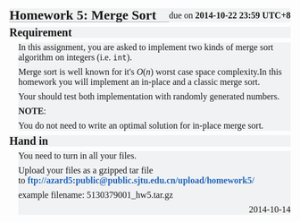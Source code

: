 
<h3 style="padding: 0px; margin: 24px 0px 8px; font-size: 24px; line-height: 24px; border-bottom-width: 1px; border-bottom-style: solid; border-bottom-color: rgb(170, 170, 170); font-family: 'Heiti SC', 黑体-简, 'MS Yahei', 微软雅黑, STXihei, 华文细黑, 'WenQuanYi ZenHei', 文泉驿正黑体, Sans-sarif; background-color: rgb(241, 242, 243);">Homework 5: Merge Sort</h3>
<span class="assignment_due" style="margin: -32px 0px 0px; line-height: 24px; font-size: 16px; float: right; font-family: 'Heiti SC', 黑体-简, 'MS Yahei', 微软雅黑, STXihei, 华文细黑, 'WenQuanYi ZenHei', 文泉驿正黑体, Sans-sarif; background-color: rgb(241, 242, 243);">due on&nbsp;<time class="due_time" datetime="2014-10-22T23:59:59+08:00" style="font-weight: bold;">2014-10-22 23:59 UTC+8</time></span>
<h4 style="padding: 0px; margin: 6px 0px; font-size: 20px; line-height: 20px; font-family: 'Heiti SC', 黑体-简, 'MS Yahei', 微软雅黑, STXihei, 华文细黑, 'WenQuanYi ZenHei', 文泉驿正黑体, Sans-sarif; background-color: rgb(241, 242, 243);">Requirement</h4>
<div class="in" style="margin: 0px 0px 0px 16px; font-family: 'Heiti SC', 黑体-简, 'MS Yahei', 微软雅黑, STXihei, 华文细黑, 'WenQuanYi ZenHei', 文泉驿正黑体, Sans-sarif; font-size: 16px; line-height: normal; background-color: rgb(241, 242, 243);">
<p style="margin: 8px 0px;">In this assignment, you are asked to implement two kinds of merge sort algorithm on integers (i.e.&nbsp;<code>int</code>).</p>
<p style="margin: 8px 0px;">Merge sort is well known for it's&nbsp;<i>O</i>(<i>n</i>) worst case space complexity.In this homework you will implement an in-place and a classic merge sort.</p>
<p style="margin: 8px 0px;">Your should test both implementation with randomly generated numbers.</p>
<p style="margin: 8px 0px;"><strong>NOTE</strong>:</p>
<p style="margin: 8px 0px;">You do not need to write an optimal solution for in-place merge sort.</p>
<p style="margin: 8px 0px;"></p>
</div>
<h4 style="padding: 0px; margin: 6px 0px; font-size: 20px; line-height: 20px; font-family: 'Heiti SC', 黑体-简, 'MS Yahei', 微软雅黑, STXihei, 华文细黑, 'WenQuanYi ZenHei', 文泉驿正黑体, Sans-sarif; background-color: rgb(241, 242, 243);">Hand in</h4>
<div class="in" style="margin: 0px 0px 0px 16px; font-family: 'Heiti SC', 黑体-简, 'MS Yahei', 微软雅黑, STXihei, 华文细黑, 'WenQuanYi ZenHei', 文泉驿正黑体, Sans-sarif; font-size: 16px; line-height: normal; background-color: rgb(241, 242, 243);">
<p style="margin: 8px 0px;">You need to turn in all your files.</p>
<p style="margin: 8px 0px;">Upload your files as a gzipped tar file to&nbsp;<a href="ftp://azard5:public@public.sjtu.edu.cn/upload/lab1/" target="_blank" style="color: rgb(34, 102, 187); font-weight: bold; text-decoration: none; outline-style: none;">ftp://azard5:public@public.sjtu.edu.cn/upload/homework5/</a><br></p>
<p style="margin: 8px 0px;">example filename: 5130379001_hw5.tar.gz</p>
<time class="assigned_time" datetime="2014-10-14T23:59:00+08:00" style="text-align: right; display: block;">2014-10-14</time></div>
